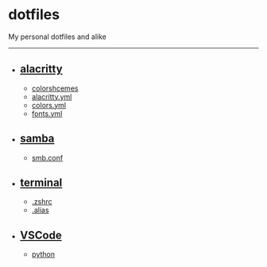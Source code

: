 # dotfiles
My personal dotfiles and alike

---

* ## [alacritty](https://github.com/The1lama/dotfiles/tree/main/alacritty)
  * [colorshcemes](https://github.com/The1lama/dotfiles/tree/main/alacritty/colorschemes)
  * [alacritty.yml](https://github.com/The1lama/dotfiles/blob/main/alacritty/alacritty.yml)
  * [colors.yml](https://github.com/The1lama/dotfiles/blob/main/alacritty/colors.yml)
  * [fonts.yml](https://github.com/The1lama/dotfiles/blob/main/alacritty/fonts.yml)

* ## [samba](https://github.com/The1lama/dotfiles/tree/main/samba)
  * [smb.conf](https://github.com/The1lama/dotfiles/blob/main/samba/smb.conf)

* ## [terminal](https://github.com/The1lama/dotfiles/tree/main/terminal)
  * [.zshrc](https://github.com/The1lama/dotfiles/blob/main/terminal/.zshrc)
  * [.alias](https://github.com/The1lama/dotfiles/blob/main/terminal/.alias)

* ## [VSCode](https://github.com/The1lama/dotfiles/tree/main/VSCode)
  * [python](https://github.com/The1lama/dotfiles/blob/main/VSCode/pythonSnippets.json)